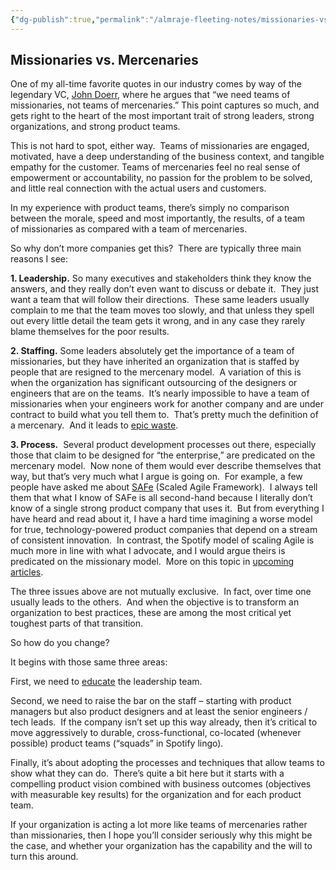 ```yaml
---
{"dg-publish":true,"permalink":"/almraje-fleeting-notes/missionaries-vs-mercenaries-silicon-valley-product-group-silicon-valley-product-group/"}
---
```


## Missionaries vs. Mercenaries

One of my all-time favorite quotes in our industry comes by way of the legendary VC, [John Doerr](https://en.wikipedia.org/wiki/John_Doerr), where he argues that “we need teams of missionaries, not teams of mercenaries.” This point captures so much, and gets right to the heart of the most important trait of strong leaders, strong organizations, and strong product teams.

This is not hard to spot, either way.  Teams of missionaries are engaged, motivated, have a deep understanding of the business context, and tangible empathy for the customer. Teams of mercenaries feel no real sense of empowerment or accountability, no passion for the problem to be solved, and little real connection with the actual users and customers.

In my experience with product teams, there’s simply no comparison between the morale, speed and most importantly, the results, of a team of missionaries as compared with a team of mercenaries.

So why don’t more companies get this?  There are typically three main reasons I see:

**1\. Leadership.** So many executives and stakeholders think they know the answers, and they really don’t even want to discuss or debate it.  They just want a team that will follow their directions.  These same leaders usually complain to me that the team moves too slowly, and that unless they spell out every little detail the team gets it wrong, and in any case they rarely blame themselves for the poor results.

**2\. Staffing.** Some leaders absolutely get the importance of a team of missionaries, but they have inherited an organization that is staffed by people that are resigned to the mercenary model.  A variation of this is when the organization has significant outsourcing of the designers or engineers that are on the teams.  It’s nearly impossible to have a team of missionaries when your engineers work for another company and are under contract to build what you tell them to.  That’s pretty much the definition of a mercenary.  And it leads to [epic waste](https://svpg.com/epic-waste).

**3\. Process.**  Several product development processes out there, especially those that claim to be designed for “the enterprise,” are predicated on the mercenary model.  Now none of them would ever describe themselves that way, but that’s very much what I argue is going on.  For example, a few people have asked me about [SAFe](http://www.scaledagileframework.com/) (Scaled Agile Framework).  I always tell them that what I know of SAFe is all second-hand because I literally don’t know of a single strong product company that uses it.  But from everything I have heard and read about it, I have a hard time imagining a worse model for true, technology-powered product companies that depend on a stream of consistent innovation.  In contrast, the Spotify model of scaling Agile is much more in line with what I advocate, and I would argue theirs is predicated on the missionary model.  More on this topic in [upcoming articles](http://www.svpg.com/revenge-of-the-pmo).

The three issues above are not mutually exclusive.  In fact, over time one usually leads to the others.  And when the objective is to transform an organization to best practices, these are among the most critical yet toughest parts of that transition.

So how do you change?

It begins with those same three areas:

First, we need to [educate](https://svpg.com/product-fail) the leadership team.

Second, we need to raise the bar on the staff – starting with product managers but also product designers and at least the senior engineers / tech leads.  If the company isn’t set up this way already, then it’s critical to move aggressively to durable, cross-functional, co-located (whenever possible) product teams (“squads” in Spotify lingo).

Finally, it’s about adopting the processes and techniques that allow teams to show what they can do.  There’s quite a bit here but it starts with a compelling product vision combined with business outcomes (objectives with measurable key results) for the organization and for each product team.

If your organization is acting a lot more like teams of mercenaries rather than missionaries, then I hope you’ll consider seriously why this might be the case, and whether your organization has the capability and the will to turn this around.